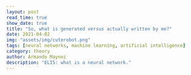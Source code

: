 ```yaml
---
layout: post
read_time: true
show_date: true
title: "So, what is generated versus actually written by me?"
date: 2021-04-02
img: "assets/img/cuterobot.png"
tags: [neural networks, machine learning, artificial intelligence]
category: theory
author: Armando Maynez
description: "ELI5: what is a neural network."
---
```

